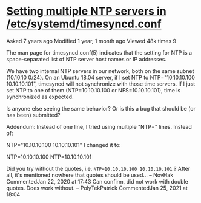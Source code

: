 # **[Setting multiple NTP servers in /etc/systemd/timesyncd.conf](https://askubuntu.com/questions/1048907/setting-multiple-ntp-servers-in-etc-systemd-timesyncd-conf)**

Asked 7 years ago
Modified 1 year, 1 month ago
Viewed 48k times
9

The man page for timesyncd.conf(5) indicates that the setting for NTP is a space-separated list of NTP server host names or IP addresses.

We have two internal NTP servers in our network, both on the same subnet (10.10.10 0/24). On an Ubuntu 18.04 server, if I set NTP to NTP="10.10.10.100 10.10.10.101", timesyncd will not synchronize with those time servers. If I just set NTP to one of them (NTP=10.10.10.100 or NFS=10.10.10.101), time is synchronized as expected.

Is anyone else seeing the same behavior? Or is this a bug that should be (or has been) submitted?

Addendum: Instead of one line, I tried using multiple "NTP=" lines. Instead of:

NTP="10.10.10.100 10.10.10.101"
I changed it to:

NTP=10.10.10.100
NTP=10.10.10.101

Did you try without the quotes, i.e. `NTP=10.10.10.100 10.10.10.101` ? After all, it's mentioned nowhere that quotes should be used... –
NovHak
 CommentedJan 22, 2020 at 17:43
Can confirm, did not work with double quotes. Does work without. –
PolyTekPatrick
 CommentedJan 25, 2021 at 18:04
